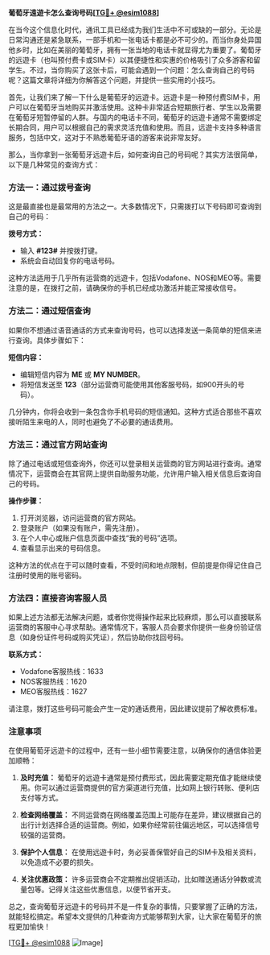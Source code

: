 **葡萄牙遠遊卡怎么查询号码[[TG💪+ @esim1088](https://t.me/s/esim1088)]**

在当今这个信息化时代，通讯工具已经成为我们生活中不可或缺的一部分。无论是日常沟通还是紧急联系，一部手机和一张电话卡都是必不可少的。而当你身处异国他乡时，比如在美丽的葡萄牙，拥有一张当地的电话卡就显得尤为重要了。葡萄牙的远遊卡（也叫预付费卡或SIM卡）以其便捷性和实惠的价格吸引了众多游客和留学生。不过，当你购买了这张卡后，可能会遇到一个问题：怎么查询自己的号码呢？这篇文章将详细为你解答这个问题，并提供一些实用的小技巧。

首先，让我们来了解一下什么是葡萄牙的远遊卡。远遊卡是一种预付费SIM卡，用户可以在葡萄牙当地购买并激活使用。这种卡非常适合短期旅行者、学生以及需要在葡萄牙短暂停留的人群。与国内的电话卡不同，葡萄牙的远遊卡通常不需要绑定长期合同，用户可以根据自己的需求灵活充值和使用。而且，远遊卡支持多种语言服务，包括中文，这对于不熟悉葡萄牙语的游客来说非常友好。

那么，当你拿到一张葡萄牙远遊卡后，如何查询自己的号码呢？其实方法很简单，以下是几种常见的查询方式：

### 方法一：通过拨号查询

这是最直接也是最常用的方法之一。大多数情况下，只需拨打以下号码即可查询到自己的号码：

**拨号方式：**  
- 输入 **#123#** 并按拨打键。  
- 系统会自动回复你的电话号码。

这种方法适用于几乎所有运营商的远遊卡，包括Vodafone、NOS和MEO等。需要注意的是，在拨打之前，请确保你的手机已经成功激活并能正常接收信号。

### 方法二：通过短信查询

如果你不想通过语音通话的方式来查询号码，也可以选择发送一条简单的短信来进行查询。具体步骤如下：

**短信内容：**  
- 编辑短信内容为 **ME** 或 **MY NUMBER**。  
- 将短信发送至 **123**（部分运营商可能使用其他客服号码，如900开头的号码）。  

几分钟内，你将会收到一条包含你手机号码的短信通知。这种方式适合那些不喜欢接听陌生来电的人，同时也避免了不必要的通话费用。

### 方法三：通过官方网站查询

除了通过电话或短信查询外，你还可以登录相关运营商的官方网站进行查询。通常情况下，运营商会在其官网上提供自助服务功能，允许用户输入相关信息后查询自己的号码。

**操作步骤：**
1. 打开浏览器，访问运营商的官方网站。
2. 登录账户（如果没有账户，需先注册）。
3. 在个人中心或账户信息页面中查找“我的号码”选项。
4. 查看显示出来的号码信息。

这种方法的优点在于可以随时查看，不受时间和地点限制，但前提是你得记住自己注册时使用的账号密码。

### 方法四：直接咨询客服人员

如果上述方法都无法解决问题，或者你觉得操作起来比较麻烦，那么可以直接联系运营商的客服中心寻求帮助。通常情况下，客服人员会要求你提供一些身份验证信息（如身份证件号码或购买凭证），然后协助你找回号码。

**联系方式：**
- Vodafone客服热线：1633  
- NOS客服热线：1620  
- MEO客服热线：1627  

请注意，拨打这些号码可能会产生一定的通话费用，因此建议提前了解收费标准。

### 注意事项

在使用葡萄牙远遊卡的过程中，还有一些小细节需要注意，以确保你的通信体验更加顺畅：

1. **及时充值：** 葡萄牙的远遊卡通常是预付费形式，因此需要定期充值才能继续使用。你可以通过运营商提供的官方渠道进行充值，比如网上银行转账、便利店支付等方式。
   
2. **检查网络覆盖：** 不同运营商在网络覆盖范围上可能存在差异，建议根据自己的出行计划选择合适的运营商。例如，如果你经常前往偏远地区，可以选择信号较强的运营商。

3. **保护个人信息：** 在使用远遊卡时，务必妥善保管好自己的SIM卡及相关资料，以免造成不必要的损失。

4. **关注优惠政策：** 许多运营商会不定期推出促销活动，比如赠送通话分钟数或流量包等。记得关注这些优惠信息，以便节省开支。

总之，查询葡萄牙远遊卡的号码并不是一件复杂的事情，只要掌握了正确的方法，就能轻松搞定。希望本文提供的几种查询方式能够帮到大家，让大家在葡萄牙的旅程更加愉快！

[[TG💪+ @esim1088](https://t.me/s/esim1088) ![Image](https://i.postimg.cc/4NQfJmqS/Snipaste-2025-05-13-00-14-12.png)]